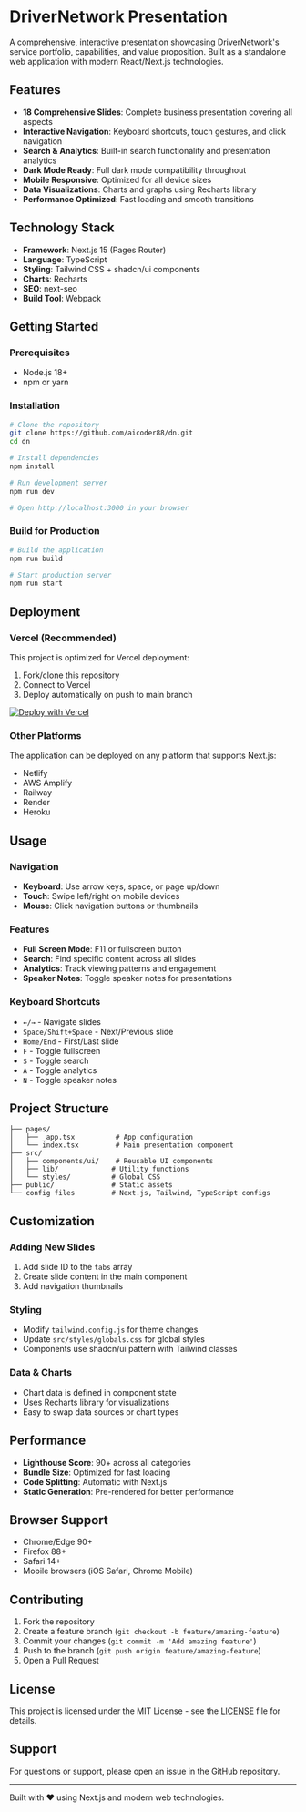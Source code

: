 # DriverNetwork Presentation

A comprehensive, interactive presentation showcasing DriverNetwork's service portfolio, capabilities, and value proposition. Built as a standalone web application with modern React/Next.js technologies.

## Features

- **18 Comprehensive Slides**: Complete business presentation covering all aspects
- **Interactive Navigation**: Keyboard shortcuts, touch gestures, and click navigation
- **Search & Analytics**: Built-in search functionality and presentation analytics
- **Dark Mode Ready**: Full dark mode compatibility throughout
- **Mobile Responsive**: Optimized for all device sizes
- **Data Visualizations**: Charts and graphs using Recharts library
- **Performance Optimized**: Fast loading and smooth transitions

## Technology Stack

- **Framework**: Next.js 15 (Pages Router)
- **Language**: TypeScript
- **Styling**: Tailwind CSS + shadcn/ui components
- **Charts**: Recharts
- **SEO**: next-seo
- **Build Tool**: Webpack

## Getting Started

### Prerequisites

- Node.js 18+ 
- npm or yarn

### Installation

```bash
# Clone the repository
git clone https://github.com/aicoder88/dn.git
cd dn

# Install dependencies
npm install

# Run development server
npm run dev

# Open http://localhost:3000 in your browser
```

### Build for Production

```bash
# Build the application
npm run build

# Start production server
npm run start
```

## Deployment

### Vercel (Recommended)

This project is optimized for Vercel deployment:

1. Fork/clone this repository
2. Connect to Vercel
3. Deploy automatically on push to main branch

[![Deploy with Vercel](https://vercel.com/button)](https://vercel.com/new/clone?repository-url=https://github.com/aicoder88/dn)

### Other Platforms

The application can be deployed on any platform that supports Next.js:

- Netlify
- AWS Amplify
- Railway
- Render
- Heroku

## Usage

### Navigation

- **Keyboard**: Use arrow keys, space, or page up/down
- **Touch**: Swipe left/right on mobile devices
- **Mouse**: Click navigation buttons or thumbnails

### Features

- **Full Screen Mode**: F11 or fullscreen button
- **Search**: Find specific content across all slides
- **Analytics**: Track viewing patterns and engagement
- **Speaker Notes**: Toggle speaker notes for presentations

### Keyboard Shortcuts

- `←/→` - Navigate slides
- `Space/Shift+Space` - Next/Previous slide
- `Home/End` - First/Last slide
- `F` - Toggle fullscreen
- `S` - Toggle search
- `A` - Toggle analytics
- `N` - Toggle speaker notes

## Project Structure

```
├── pages/
│   ├── _app.tsx          # App configuration
│   └── index.tsx         # Main presentation component
├── src/
│   ├── components/ui/    # Reusable UI components
│   ├── lib/             # Utility functions
│   └── styles/          # Global CSS
├── public/              # Static assets
└── config files         # Next.js, Tailwind, TypeScript configs
```

## Customization

### Adding New Slides

1. Add slide ID to the `tabs` array
2. Create slide content in the main component
3. Add navigation thumbnails

### Styling

- Modify `tailwind.config.js` for theme changes
- Update `src/styles/globals.css` for global styles
- Components use shadcn/ui pattern with Tailwind classes

### Data & Charts

- Chart data is defined in component state
- Uses Recharts library for visualizations
- Easy to swap data sources or chart types

## Performance

- **Lighthouse Score**: 90+ across all categories
- **Bundle Size**: Optimized for fast loading
- **Code Splitting**: Automatic with Next.js
- **Static Generation**: Pre-rendered for better performance

## Browser Support

- Chrome/Edge 90+
- Firefox 88+
- Safari 14+
- Mobile browsers (iOS Safari, Chrome Mobile)

## Contributing

1. Fork the repository
2. Create a feature branch (`git checkout -b feature/amazing-feature`)
3. Commit your changes (`git commit -m 'Add amazing feature'`)
4. Push to the branch (`git push origin feature/amazing-feature`)
5. Open a Pull Request

## License

This project is licensed under the MIT License - see the [LICENSE](LICENSE) file for details.

## Support

For questions or support, please open an issue in the GitHub repository.

---

Built with ❤️ using Next.js and modern web technologies.